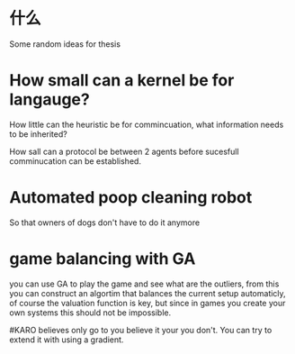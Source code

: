 # 什么
Some random ideas for thesis

# How small can a kernel be for langauge?
How little can the heuristic be for commincuation,
what information needs to be inherited?

How sall can a protocol be between 2 agents before
sucesfull comminucation can be established.

# Automated poop cleaning robot
So that owners of dogs don't have to do it anymore


# game balancing with GA
you can use GA to play the game and see what are the outliers, from
this you can construct an algortim that balances the current setup
automaticly, of course the valuation function is key, but since in
games you create your own systems this should not be impossible.

#KARO
believes only go to you believe it your you don't. You can try to extend it
with using a gradient.
